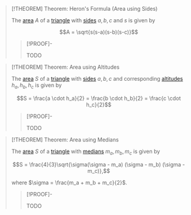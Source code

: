>[!THEOREM] Theorem: Heron's Formula (Area using Sides)
>
>The [area](../Area%20of%20a%20Polygon.md) $A$ of a [triangle](Triangle.md) with [sides](../Polygon.md) $a,b,c$ and [](../Perimeter.md#^semiperimeter) $s$ is given by
>
>$$A = \sqrt{s(s-a)(s-b)(s-c)}$$
>
>>[!PROOF]-
>>
>>TODO
>>
>

>[!THEOREM] Theorem: Area using Altitudes
>
>The [area](../Area%20of%20a%20Polygon.md) $S$ of a [triangle](Triangle.md) with [sides](../Polygon.md) $a,b,c$ and corresponding [altitudes](Cevians/Altitudes/Altitudes.md) $h_a,h_b,h_c$ is given by
>
>$$S = \frac{a \cdot h_a}{2} = \frac{b \cdot h_b}{2} = \frac{c \cdot h_c}{2}$$
>
>>[!PROOF]-
>>
>>TODO
>>
>

>[!THEOREM] Theorem: Area using Medians
>
>The [area](../Area%20of%20a%20Polygon.md) $S$ of a [triangle](Triangle.md) with [medians](Cevians/Medians/Median.md) $m_a, m_b, m_c$ is given by
>
>$$S = \frac{4}{3}\sqrt{\sigma(\sigma - m_a) (\sigma - m_b) (\sigma - m_c)},$$
>
>where  $\sigma = \frac{m_a + m_b + m_c}{2}$.
>
>>[!PROOF]-
>>
>>TODO
>>
>